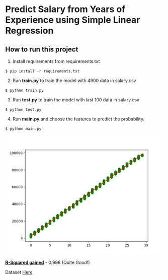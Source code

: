 # Predict Salary from Years of Experience using Simple Linear Regression

## How to run this project
1. Install requirements from requirements.txt
``` 
$ pip install -r requirements.txt
```

2. Run <b>train.py</b> to train the model with 4900 data in salary.csv
```
$ python train.py
```

3. Run <b>test.py</b> to train the model with last 100 data in salary.csv
```
$ python test.py
```

4. Run <b>main.py</b> and choose the features to predict the probability.
```
$ python main.py
```

![Figure of regression](https://github.com/Rahat-Khan-Pathan/salary-prediction-using-simple-linear-regression/blob/main/figures/regression.png?raw=true)

<b><u>R-Squared gained</u></b> - 0.998 (Quite Good!)




Dataset <a href="https://www.kaggle.com/datasets/suyog17/salary-prediction">Here</a>


